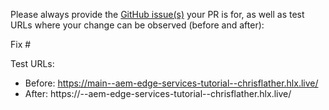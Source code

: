 Please always provide the [GitHub issue(s)](../issues) your PR is for, as well as test URLs where your change can be observed (before and after):

Fix #<gh-issue-id>

Test URLs:
- Before: https://main--aem-edge-services-tutorial--chrisflather.hlx.live/
- After: https://<branch>--aem-edge-services-tutorial--chrisflather.hlx.live/

